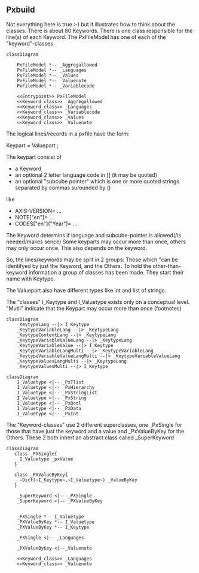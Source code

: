 ## Pxbuild
Not everything here is true :-) but it illustrates how to think about the classes.
There is about 80 Keywords.
There is one class responsible for the line(s) of each Keyword.
The PxFileModel has one of each of the "keyword"-classes

```mermaid
classDiagram

    PxFileModel *-- _Aggregallowed
    PxFileModel *-- _Languages
    PxFileModel *-- _Values
    PxFileModel *-- _Valuenote
    PxFileModel *-- _Variablecode

    <<Entrypoint>> PxFileModel
    <<Keyword_class>> _Aggregallowed
    <<Keyword_class>> _Languages
    <<Keyword_class>> _Variablecode
    <<Keyword_class>> _Values
    <<Keyword_class>> _Valuenote

```



The logical lines/records in a pxfile have the form:

Keypart =  Valuepart ;

The keypart consist of
- a Keyword
- an optional 2 letter language code in [] (it may be quoted)
- an optional "subcube pointer" which is one or more quoted strings separated by commas surounded by ()

like
- AXIS-VERSION= ...
- NOTE\["en"\]= ...
- CODES\["en"\]("Year")= ...

The Keyword determins if language and subcube-pointer is allowed(/is needed/makes sence) Some keyparts may occur more than once, others may only occur once.
This also depends on the keyword.

So, the lines/keywords may be spilt in 2 groups: Those which "can be identifyed by just the Keyword, and the Others.
To hold the other-than-keyword information a group of classes has been made. They start their name with Keytype.

The Valuepart also have different types like int and list of strings.

The "classes" I_Keytype and I_Valuetype exists only on a conceptual level. "Mutli" indicate that the Keypart may occur more than once (footnotes)
```mermaid
classDiagram
    _KeytypeLang --|> I_Keytype
    _KeytypeVariableLang --|> _KeytypeLang
    _KeytypeContentLang --|> _KeytypeLang
    _KeytypeVariableValueLang --|> _KeytypeLang
    _KeytypeVariableValue --|> I_Keytype
    _KeytypeVariableLangMulti --|> _KeytypeVariableLang
    _KeytypeVariableValueLangMulti --|> _KeytypeVariableValueLang
    _KeytypeValuesLangMulti --|> _KeytypeLang
    _KeytypeValuesMulti --|> I_Keytype
```

```mermaid
classDiagram
    I_Valuetype <|-- _PxTlist
    I_Valuetype <|-- _PxHierarchy
    I_Valuetype <|-- _PxStringList
    I_Valuetype <|-- _PxString
    I_Valuetype <|-- _PxBool
    I_Valuetype <|-- _PxData
    I_Valuetype <|-- _PxInt
```
The "Keyword-classes" use 2 different superclasses, one \_PxSingle for those that have just the keyword and a value and \_PxValueByKey for the Others.
These 2 both inhert an abstract class called _SuperKeyword
```mermaid
classDiagram
   class _PXSingle{
     I_Valuetype _pxValue
   }

   class _PXValueByKey{
     -Dict(~I_Keytype~,~I_Valuetype~) _ValueByKey
   }

    _SuperKeyword <|-- _PXSingle
    _SuperKeyword <|-- _PXValueByKey


    _PXSingle *-- I_Valuetype
    _PXValueByKey *-- I_Valuetype
    _PXValueByKey *-- I_Keytype

    _PXSingle <|-- _Languages

    _PXValueByKey <|--_Valuenote

    <<Keyword_class>> _Languages
    <<Keyword_class>> _Valuenote


```
